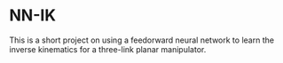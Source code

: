 # NN-IK
This is a short project on using a feedorward neural network to learn the inverse kinematics for a three-link planar manipulator. 
